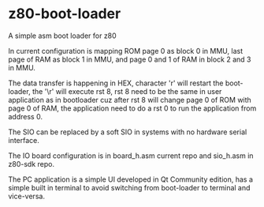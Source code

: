 # z80-boot-loader
 A simple asm boot loader for z80

In current configuration is mapping ROM page 0 as block 0 in MMU, last page of RAM as  block 1 in MMU, and page 0 and 1 of RAM in block 2 and 3 in MMU.

The data transfer is happening in HEX, character 'r' will restart the boot-loader, the '\r' will execute rst 8, rst 8 need to be the same in user application as in bootloader cuz after rst 8 will change page 0 of ROM with page 0 of RAM, the application need to do a rst 0 to run the application from address 0.

The SIO can be replaced by a soft SIO in systems with no hardware serial interface.

The IO board configuration is in board_h.asm current repo and sio_h.asm in z80-sdk repo.

The PC application is a simple UI developed in Qt Community edition, has a simple built in terminal to avoid switching from boot-loader to terminal and vice-versa.
